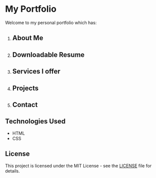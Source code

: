 # My Portfolio

Welcome to my personal portfolio which has:
  1. ## About Me
  2. ## Downloadable Resume
  3. ## Services I offer
  4. ## Projects
  5. ## Contact


## Technologies Used

- HTML
- CSS

## License

This project is licensed under the MIT License - see the [LICENSE](LICENSE) file for details.
